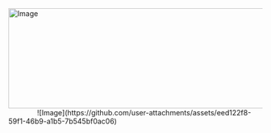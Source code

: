 <img width="715" height="200" alt="Image" src="https://github.com/user-attachments/assets/4ff69083-3ebf-4bbd-8c7f-b2607df28dd1" />
⠀
⠀
⠀
⠀
![Image](https://github.com/user-attachments/assets/eed122f8-59f1-46b9-a1b5-7b545bf0ac06)
